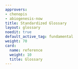 ```yaml
---
approvers:
- chenopis
- abiogenesis-now
title: Standardized Glossary
layout: glossary
noedit: true
default_active_tag: fundamental
weight: 70
card:
  name: reference
  weight: 10
  title: Glossary
---
```


